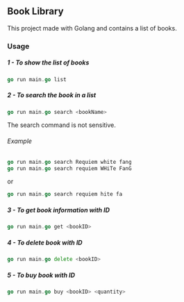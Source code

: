 ## Book Library

This project made with Golang and contains a list of books.

### Usage

##### 1 - To show the list of books
```go
go run main.go list
```
##### 2 - To search the book in a list
```go
go run main.go search <bookName>
```
The search command is not sensitive.
###### Example
```go
go run main.go search Requiem white fang
go run main.go search requiem WHiTe FanG

```
or
```go
go run main.go search requiem hite fa
```
##### 3 - To get book information with ID
```go
go run main.go get <bookID>
```
##### 4 - To delete book with ID
```go
go run main.go delete <bookID>
```
##### 5 - To buy book with ID
```go
go run main.go buy <bookID> <quantity>
```
